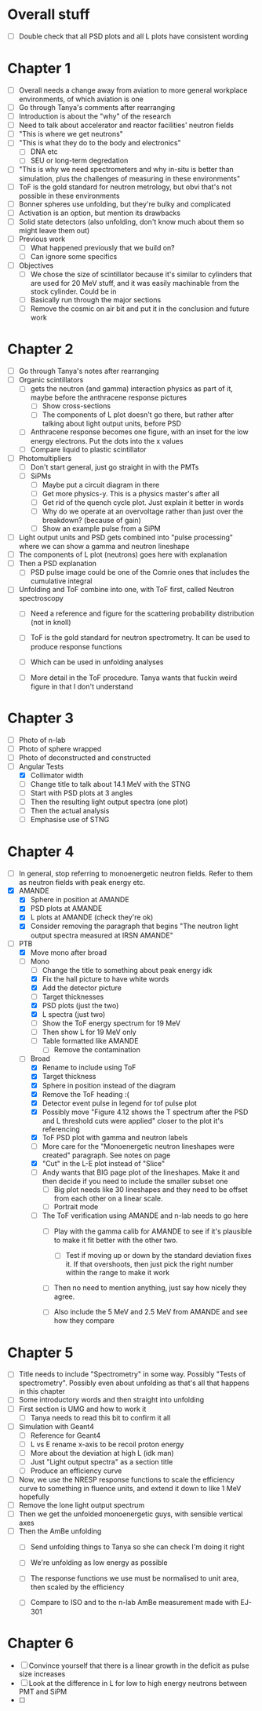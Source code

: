 # Overall stuff
- [ ] Double check that all PSD plots and all L plots have consistent wording

# Chapter 1
- [ ] Overall needs a change away from aviation to more general workplace environments, of which aviation is one
- [ ] Go through Tanya's comments after rearranging
- [ ] Introduction is about the "why" of the research
- [ ] Need to talk about accelerator and reactor facilities' neutron fields
- [ ] "This is where we get neutrons"
- [ ] "This is what they do to the body and electronics"
	- [ ] DNA etc
	- [ ] SEU or long-term degredation
- [ ] "This is why we need spectrometers and why in-situ is better than simulation, plus the challenges of measuring in these environments"
- [ ] ToF is the gold standard for neutron metrology, but obvi that's not possible in these environments
- [ ] Bonner spheres use unfolding, but they're bulky and complicated
- [ ] Activation is an option, but mention its drawbacks
- [ ] Solid state detectors (also unfolding, don't know much about them so might leave them out)
- [ ] Previous work
	- [ ] What happened previously that we build on? 
	- [ ] Can ignore some specifics 
- [ ] Objectives
	- [ ] We chose the size of scintillator because it's similar to cylinders that are used for 20 MeV stuff, and it was easily machinable from the stock cylinder. Could be in 
	- [ ] Basically run through the major sections
	- [ ] Remove the cosmic on air bit and put it in the conclusion and future work

# Chapter 2
- [ ] Go through Tanya's notes after rearranging
- [ ] Organic scintillators 
	- [ ] gets the neutron (and gamma) interaction physics as part of it, maybe before the anthracene response pictures
		- [ ] Show cross-sections
		- [ ] The components of L plot doesn't go there, but rather after talking about light output units, before PSD
	- [ ] Anthracene response becomes one figure, with an inset for the low energy electrons. Put the dots into the x values
	- [ ] Compare liquid to plastic scintillator
- [ ] Photomultipliers
	- [ ] Don't start general, just go straight in with the PMTs
	- [ ] SiPMs
		- [ ] Maybe put a circuit diagram in there
		- [ ] Get more physics-y. This is a physics master's after all
		- [ ] Get rid of the quench cycle plot. Just explain it better in words
		- [ ] Why do we operate at an overvoltage rather than just over the breakdown? (because of gain)
		- [ ] Show an example pulse from a SiPM
- [ ] Light output units and PSD gets combined into "pulse processing" where we can show a gamma and neutron lineshape
- [ ] The components of L plot (neutrons) goes here with explanation
- [ ] Then a PSD explanation
	- [ ] PSD pulse image could be one of the Comrie ones that includes the cumulative integral
- [ ] Unfolding and ToF combine into one, with ToF first, called Neutron spectroscopy
	- [ ] Need a reference and figure for the scattering probability distribution (not in knoll)
	- [ ] ToF is the gold standard for neutron spectrometry. It can be used to produce response functions
	- [ ] Which can be used in unfolding analyses
	- [ ] More detail in the ToF procedure. Tanya wants that fuckin weird figure in that I don't understand



# Chapter 3
- [ ] Photo of n-lab
- [ ] Photo of sphere wrapped
- [ ] Photo of deconstructed and constructed
- [ ] Angular Tests
	- [x] Collimator width
	- [ ] Change title to talk about 14.1 MeV with the STNG
	- [ ] Start with PSD plots at 3 angles
	- [ ] Then the resulting light output spectra (one plot)
	- [ ] Then the actual analysis
	- [ ] Emphasise use of STNG

# Chapter 4
- [ ] In general, stop referring to monoenergetic neutron fields. Refer to them as neutron fields with peak energy etc.
- [x] AMANDE
	- [x] Sphere in position at AMANDE
	- [x] PSD plots at AMANDE
	- [x] L plots at AMANDE (check they're ok)
	- [x] Consider removing the paragraph that begins "The neutron light output spectra measured at IRSN AMANDE"
- [ ] PTB
	- [x] Move mono after broad
	- [ ] Mono
		- [ ] Change the title to something about peak energy idk
		- [x] Fix the hall picture to have white words
		- [x] Add the detector picture
		- [ ] Target thicknesses 
		- [x] PSD plots (just the two)
		- [x] L spectra (just two)
		- [ ] Show the ToF energy spectrum for 19 MeV
		- [ ] Then show L for 19 MeV only
		- [ ] Table formatted like AMANDE
			- [ ] Remove the contamination
	- [ ] Broad
		- [x] Rename to include using ToF
		- [x] Target thickness
		- [x] Sphere in position instead of the diagram
		- [x] Remove the ToF heading :(
		- [x] Detector event pulse in legend for tof pulse plot
		- [x] Possibly move "Figure 4.12 shows the T spectrum after the PSD and L threshold cuts were applied" closer to the plot it's referencing
		- [x] ToF PSD plot with gamma and neutron labels
		- [ ] More care for the "Monoenergetic neutron lineshapes were created" paragraph. See notes on page
		- [x] "Cut" in the L-E plot instead of "Slice"
		- [ ] Andy wants that BIG page plot of the lineshapes. Make it and then decide if you need to include the smaller subset one
			- [ ] Big plot needs like 30 lineshapes and they need to be offset from each other on a linear scale. 
			- [ ] Portrait mode
		- [ ] The ToF verification using AMANDE and n-lab needs to go here
			- [ ] Play with the gamma calib for AMANDE to see if it's plausible to make it fit better with the other two.
				- [ ] Test if moving up or down by the standard deviation fixes it. If that overshoots, then just pick the right number within the range to make it work
			- [ ] Then no need to mention anything, just say how nicely they agree.
			- [ ] Also include the 5 MeV and 2.5 MeV from AMANDE and see how they compare


# Chapter 5
- [ ] Title needs to include "Spectrometry" in some way. Possibly "Tests of spectrometry". Possibly even about unfolding as that's all that happens in this chapter
- [ ] Some introductory words and then straight into unfolding
- [ ] First section is UMG and how to work it
	- [ ] Tanya needs to read this bit to confirm it all
- [ ] Simulation with Geant4
	- [ ] Reference for Geant4
	- [ ] L vs E rename x-axis to be recoil proton energy
	- [ ] More about the deviation at high L (idk man)
	- [ ] Just "Light output spectra" as a section title
	- [ ] Produce an efficiency curve
- [ ] Now, we use the NRESP response functions to scale the efficiency curve to something in fluence units, and extend it down to like 1 MeV hopefully
- [ ] Remove the lone light output spectrum
- [ ] Then we get the unfolded monoenergetic guys, with sensible vertical axes
- [ ] Then the AmBe unfolding
	- [ ] Send unfolding things to Tanya so she can check I'm doing it right
	- [ ] We're unfolding as low energy as possible
	- [ ] The response functions we use must be normalised to unit area, then scaled by the efficiency
	- [ ] Compare to ISO and to the n-lab AmBe measurement made with EJ-301


# Chapter 6
- [ ] Convince yourself that there is a linear growth in the deficit as pulse size increases
- [ ] Look at the difference in L for low to high energy neutrons between PMT and SiPM
- [ ] 